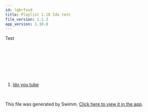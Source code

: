 ```yaml
---
id: lqbrfvvd
title: Playlist 1.18 Ido test
file_version: 1.1.3
app_version: 1.18.0
---
```


<!-- Intro - Do not remove this comment -->
Test

<br/>

<br/>

<br/>

<br/>

<br/>

<br/>

<!-- Steps - Do not remove this comment -->
1. [Ido you tube](ido-you-tube.vdog9mq1.sw.md)


<br/>

This file was generated by Swimm. [Click here to view it in the app](http://localhost:5001/repos/Z2l0aHViJTNBJTNBY3NoYXJwLXNoYXVsLXRlc3QlM0ElM0Fzd2ltbWlv/playlists/lqbrfvvd).
